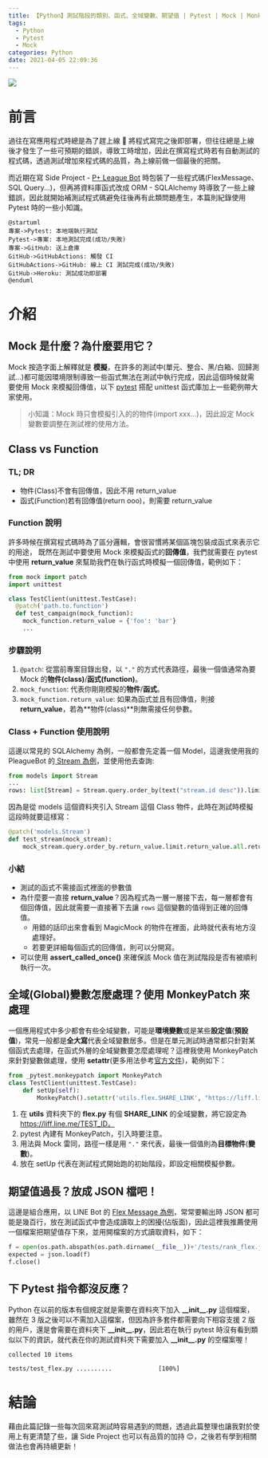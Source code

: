 ```yaml
---
title: 【Python】測試階段的類別、函式、全域變數、期望值 | Pytest | Mock | MonkeyPatch
tags:
  - Python
  - Pytest
  - Mock
categories: Python
date: 2021-04-05 22:09:36
---
```



<style>
  section.compact {
    font-size: 150%  
  }
  img[alt~="center"] {
    display: block;
    margin: 0 auto;
  }
</style>

![](https://nijialin.com/images/2021/pytest.png)

# 前言

過往在寫應用程式時總是為了趕上線  將程式寫完之後即部署，但往往總是上線後才發生了一些可預期的錯誤，導致工時增加，因此在撰寫程式時若有自動測試的程式碼，透過測試增加來程式碼的品質，為上線前做一個最後的把關。

而近期在寫 Side Project - [P+ League Bot](https://github.com/louis70109/PLeagueBot) 時包裝了一些程式碼(FlexMessage、SQL Query...)，但再將資料庫函式改成 ORM - SQLAlchemy 時導致了一些上線錯誤，因此就開始補測試程式碼避免往後再有此類問題產生，本篇則紀錄使用 Pytest 時的一些小知識。

```puml
@startuml
專案->Pytest: 本地端執行測試
Pytest->專案: 本地測試完成(成功/失敗)
專案->GitHub: 送上倉庫
GitHub->GitHubActions: 觸發 CI
GitHubActions->GitHub: 線上 CI 測試完成(成功/失敗)
GitHub->Heroku: 測試成功即部署
@enduml
```

<!-- more -->

# 介紹

## Mock 是什麼？為什麼要用它？

Mock 按造字面上解釋就是 **模擬**，在許多的測試中(單元、整合、黑/白箱、回歸測試...)都可能因環境限制導致一些函式無法在測試中執行完成，因此這個時候就需要使用 Mock 來模擬回傳值，以下 [pytest](https://docs.pytest.org/en/stable/) 搭配 unittest 函式庫加上一些範例帶大家使用。

> 小知識：Mock 時只會模擬引入的的物件(import xxx...)，因此設定 Mock 變數要調整在測試裡的使用方法。

## Class vs Function

### TL; DR

- 物件(Class)不會有回傳值，因此不用 return_value
- 函式(Function)若有回傳值(return ooo)，則需要 return_value

### Function 說明

許多時候在撰寫程式碼時為了區分邏輯，會很習慣將某個區塊包裝成函式來表示它的用途， 既然在測試中要使用 Mock 來模擬函式的**回傳值**，我們就需要在 pytest 中使用 **return_value** 來幫助我們在執行函式時模擬一個回傳值，範例如下：

```python
from mock import patch
import unittest

class TestClient(unittest.TestCase):
  @patch('path.to.function')
  def test_campaign(mock_function):
    mock_function.return_value = {'foo': 'bar'}
    ...
```

### 步驟說明

1. `@patch`: 從當前專案目錄出發，以 `"."` 的方式代表路徑，最後一個值通常為要 Mock 的**物件(class)**/**函式(function)**。
2. `mock_function`: 代表你剛剛模擬的**物件**/**函式**。
3. `mock_function.return_value`: 如果為函式並且有回傳值，則接 **return_value**，若為**物件(class)**則無需接任何參數。

### Class + Function 使用說明

這邊以常見的 SQLAlchemy 為例，一般都會先定義一個 Model，這邊我使用我的 PleagueBot 的[ Stream 為例](https://github.com/louis70109/PLeagueBot/blob/master/models/stream.py#L8)，並使用他去查詢:

```python
from models import Stream
...
rows: list[Stream] = Stream.query.order_by(text("stream.id desc")).limit(12).all()
```

因為是從 models 這個資料夾引入 Stream 這個 Class 物件，此時在測試時模擬這段時就要這樣寫：

```python
@patch('models.Stream')
def test_stream(mock_stream):
    mock_stream.query.order_by.return_value.limit.return_value.all.return_value = {'foo': 'bar'}
```

### 小結

- 測試的函式不需接函式裡面的參數值
- 為什麼要一直接 **return_value**？因為程式為一層一層接下去，每一層都會有個回傳值，因此就需要一直接著下去讓 `rows` 這個變數的值得到正確的回傳值。
  - 用錯的話印出來會看到 MagicMock 的物件在裡面，此時就代表有地方沒處理好。
  - 若要更詳細每個函式的回傳值，則可以分開寫。
- 可以使用 **assert_called_once()** 來確保該 Mock 值在測試階段是否有被順利執行一次。

## 全域(Global)變數怎麼處理？使用 MonkeyPatch 來處理

一個應用程式中多少都會有些全域變數，可能是**環境變數**或是某些**設定值**(**預設值**)，常見一般都是**全大寫**代表全域變數居多。但是在單元測試時通常都只針對某個函式去處理，在函式外層的全域變數要怎麼處理呢？這裡我使用 MonkeyPatch 來針對變數做處理，使用 **setattr**(更多用法參考[官方文件](https://docs.pytest.org/en/stable/monkeypatch.html))，範例如下：

```python
from _pytest.monkeypatch import MonkeyPatch
class TestClient(unittest.TestCase):
    def setUp(self):
        MonkeyPatch().setattr('utils.flex.SHARE_LINK', "https://liff.line.me/TEST_ID")
```

1. 在 **utils** 資料夾下的 **flex.py** 有個 **SHARE_LINK** 的全域變數，將它設定為 https://liff.line.me/TEST_ID。
2. pytest 內建有 MonkeyPatch，引入時要注意。
3. 用法與 Mock 雷同，路徑一樣是用 `"."` 來代表，最後一個值則為**目標物件**(**變數**)。
4. 放在 setUp 代表在測試程式開始跑的初始階段，即設定相關模擬參數。

## 期望值過長？放成 JSON 檔吧！

這邊是組合應用，以 LINE Bot 的 [Flex Message 為例](https://developers.line.biz/en/reference/messaging-api/#f-carousel)，常常要輸出時 JSON 都可能是幾百行，放在測試函式中會造成讀取上的困擾(佔版面)，因此這裡我推薦使用一個檔案把期望值存下來，並用開檔案的方式讀取資料，如下：

```python
f = open(os.path.abspath(os.path.dirname(__file__))+'/tests/rank_flex.json')
expected = json.load(f)
f.close()
```

## 下 Pytest 指令都沒反應？

Python 在以前的版本有個規定就是需要在資料夾下加入 **\_\_init\_\_\.py** 這個檔案，雖然在 3 版之後可以不需加入這檔案，但因為許多套件都需要向下相容支援 2 版的用戶，還是會需要在資料夾下 **\_\_init\_\_\.py**，因此若在執行 pytest 時沒有看到類似以下的資訊，就代表在你的測試資料夾下需要加入 **\_\_init\_\_\.py** 的空檔案喔！

```
collected 10 items

tests/test_flex.py ..........             [100%]
```

# 結論

藉由此篇記錄一些每次回來寫測試時容易遇到的問題，透過此篇整理也讓我對於使用上有更清楚了些，讓 Side Project 也可以有品質的加持 😊，之後若有學到相關做法也會再持續更新！
